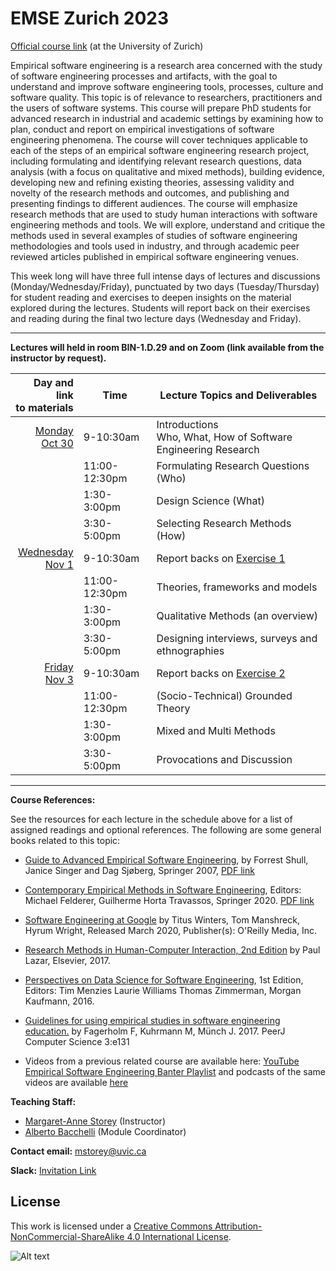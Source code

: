 # EMSE Zurich 2023

[Official course link](https://studentservices.uzh.ch/uzh/anonym/vvz/index.html?sap-language=EN&sap-ui-language=EN#/details/2023/003/SM/51202169)
(at the University of Zurich)

Empirical software engineering is a research area concerned with the study of software engineering processes and artifacts, with the goal to understand and improve software engineering tools, processes, culture and software quality. This topic is of relevance to researchers, practitioners and the users of software systems. This course will prepare PhD students for advanced research in industrial and academic settings by examining how to plan, conduct and report on empirical investigations of software engineering phenomena. The course will cover techniques applicable to each of the steps of an empirical software engineering research project, including formulating and identifying relevant research questions, data analysis (with a focus on qualitative and mixed methods), building evidence, developing new and refining existing theories, assessing validity and novelty of the research methods and outcomes, and publishing and presenting findings to different audiences. The course will emphasize research methods that are used to study human interactions with software engineering methods and tools.
We will explore, understand and critique the methods used in several examples of studies of software engineering methodologies and tools used in industry, and through academic peer reviewed articles published in empirical software engineering venues.

This week long will have three full intense days of lectures and discussions (Monday/Wednesday/Friday), punctuated by two days (Tuesday/Thursday) for student reading and exercises to deepen insights on the material explored during the lectures.  Students will report back on their exercises and reading during the final two lecture days (Wednesday and Friday).  

---

**Lectures will held in room BIN-1.D.29 and on Zoom (link available from the instructor by request).**

|                 Day and link <br> to materials | Time                             | Lecture Topics and        Deliverables                             |
|-----------------------------------------------:|----------------------------------|--------------------------------------------------------------------|
|  [ Monday <br> Oct 30 ](resources/Lecture1.md) | 9-10:30am                        | Introductions <br> Who, What, How of Software Engineering Research | 
|                                                | 11:00-12:30pm                    | Formulating Research Questions (Who)                               |
|                                                | 1:30-3:00pm                      | Design Science (What)                                              |      
|                                                | 3:30-5:00pm                      | Selecting Research Methods (How) | 
| [Wednesday<br> Nov 1](resources/lecture2.mdmd) | 9-10:30am                        | Report backs on [Exercise 1](activities/exercise1.md) |
|                                                | 11:00-12:30pm                    | Theories, frameworks and models                                    | 
|                                                | 1:30-3:00pm                      | Qualitative Methods (an overview)                                  |   
|                                                | 3:30-5:00pm                      | Designing interviews, surveys and ethnographies                    |   
|     [Friday <br> Nov 3](resources/lecture3.md) | 9-10:30am                        | Report backs on [Exercise 2](activities/exercise2.md)  |
|                                                | 11:00-12:30pm                    | (Socio-Technical) Grounded Theory                                  | 
|                                                | 1:30-3:00pm                      | Mixed and Multi Methods                                            |  
|                                                | 3:30-5:00pm                      | Provocations and Discussion                                        | 

---

**Course References:**

See the resources for each lecture in the schedule above for a list of assigned readings and optional references. The following are some general books related to this topic: 

- [Guide to Advanced Empirical Software Engineering](https://link.springer.com/book/10.1007/978-1-84800-044-5), by Forrest Shull, Janice Singer and Dag Sjøberg, Springer 2007, [PDF link](https://link.springer.com/content/pdf/10.1007%2F978-1-84800-044-5.pdf)
- [Contemporary Empirical Methods in Software Engineering](https://link.springer.com/book/10.1007/978-3-030-32489-6), Editors: Michael Felderer, Guilherme Horta Travassos, Springer 2020. [PDF link](https://link.springer.com/content/pdf/10.1007%2F978-3-030-32489-6.pdf)
- [Software Engineering at Google](https://abseil.io/resources/swe-book/html/toc.html) by Titus Winters, Tom Manshreck, Hyrum Wright, Released March 2020, Publisher(s): O'Reilly Media, Inc.
- [Research Methods in Human-Computer Interaction, 2nd Edition](https://www.elsevier.com/books/research-methods-in-human-computer-interaction/lazar/978-0-12-805390-4) by Paul Lazar, Elsevier, 2017. 
- [Perspectives on Data Science for Software Engineering](https://www.elsevier.com/books/perspectives-on-data-science-for-software-engineering/menzies/978-0-12-804206-9?countrycode=US&format=print&utm_source=google_ads&utm_medium=paid_search&utm_campaign=canadashopping&gclid=CjwKCAjwkoz7BRBPEiwAeKw3q6IdWnBmgg4ZFIMpU6XMzITW4PFErv6VHHEqJ29NflbtSsG6WIFv5xoCrEIQAvD_BwE&gclsrc=aw.ds), 1st Edition, Editors: Tim Menzies Laurie Williams Thomas Zimmerman, Morgan Kaufmann, 2016. 
- [Guidelines for using empirical studies in software engineering education.](https://doi.org/10.7717/peerj-cs.131) by Fagerholm F, Kuhrmann M, Münch J. 2017.  PeerJ Computer Science 3:e131

- Videos from a previous related course are available here: [YouTube Empirical Software Engineering Banter Playlist](https://www.youtube.com/playlist?list=PLMZx0_b0n5sz371299dtt0wzuu29xU4nD)
and podcasts of the same videos are available [here](https://anchor.fm/margaret-anne-d-storey)



**Teaching Staff:**

- [Margaret-Anne Storey](https://margaretannestorey.com/) (Instructor)
- [Alberto Bacchelli](https://sback.it/) (Module Coordinator) 

**Contact email:** [mstorey@uvic.ca](mailto:mstorey@uvic.ca)

**Slack:** [Invitation Link](https://join.slack.com/t/universityofv-ccu4032/shared_invite/zt-25qsxkus2-W2dxNr1QLQZf9ogBz2b7Cw) 


## License

This work is licensed under a [Creative Commons Attribution-NonCommercial-ShareAlike 4.0 International License](http://creativecommons.org/licenses/by-nc-sa/4.0/).

![Alt text](https://i.creativecommons.org/l/by-nc-sa/4.0/88x31.png "Creative Commons Attribution-NonCommercial-ShareAlike 4.0 International License")
